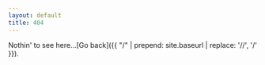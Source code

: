 ```yaml
---
layout: default
title: 404
---
```

Nothin' to see here...[Go back]({{ "/" | prepend: site.baseurl | replace: '//', '/' }}).
